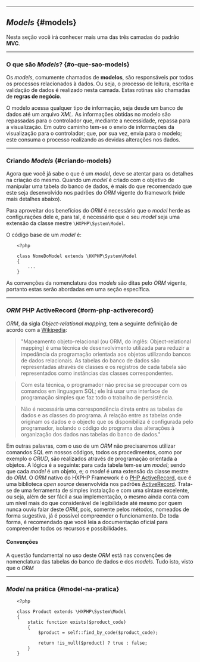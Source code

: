 ----
## *Models* {#models}
Nesta seção você irá conhecer mais uma das três camadas do padrão **MVC**.

----

### O que são *Models*? {#o-que-sao-models}
Os *models*, comumente chamados de **modelos**, são responsáveis por todos os processos relacionados à dados. Ou seja, o processo de leitura, escrita e validação de dados é realizado nesta camada. Estas rotinas são chamadas de **regras de negócio**.

O modelo acessa qualquer tipo de informação, seja desde um banco de dados até um arquivo *XML*.
As informações obtidas no modelo são repassadas para o controlador que, mediante a necessidade, repassa para a visualização. Em outro caminho tem-se o envio de informações da visualização para o controlador; que, por sua vez, envia para o modelo; este consuma o processo realizando as devidas alterações nos dados.

----

### Criando *Models* {#criando-models}
Agora que você já sabe o que é um *model*, deve se atentar para os detalhes na criação do mesmo. Quando um *model* é criado com o objetivo de manipular uma tabela do banco de dados, é mais do que recomendado que este seja desenvolvido nos padrões do *ORM* vigente do framework (vide mais detalhes abaixo).

Para aproveitar dos benefícios do *ORM* é necessário que o *model* herde as configurações dele e, para tal, é necessário que o seu *model* seja uma extensão da classe mestre `\HXPHP\System\Model`.

O código base de um *model* é:
```  {.brush:php}
	<?php
	
	class NomeDoModel extends \HXPHP\System\Model
	{
		...
	}
```

As convenções da nomenclatura dos *models* são ditas pelo *ORM* vigente, portanto estas serão abordadas em uma seção específica.

----

### *ORM* PHP ActiveRecord {#orm-php-activerecord}

*ORM*, da sigla *Object-relational mapping*, tem a seguinte definição de acordo com a [Wikipedia](http://pt.wikipedia.org/wiki/Mapeamento_objeto-relacional):
> "Mapeamento objeto-relacional (ou ORM, do inglês: Object-relational mapping) é uma técnica de desenvolvimento utilizada para reduzir a impedância da programação orientada aos objetos utilizando bancos de dados relacionais. As tabelas do banco de dados são representadas através de classes e os registros de cada tabela são representados como instâncias das classes correspondentes.

> Com esta técnica, o programador não precisa se preocupar com os comandos em linguagem SQL; ele irá usar uma interface de programação simples que faz todo o trabalho de persistência.

> Não é necessária uma correspondência direta entre as tabelas de dados e as classes do programa. A relação entre as tabelas onde originam os dados e o objecto que os disponibiliza é configurada pelo programador, isolando o código do programa das alterações à organização dos dados nas tabelas do banco de dados."

Em outras palavras, com o uso de um *ORM* não precisaremos utilizar comandos SQL em nossos códigos, todos os procedimentos, como por exemplo o *CRUD*, são realizados através de programação orientada a objetos.
A lógica é a seguinte: para cada tabela tem-se um *model*; sendo que cada *model* é um objeto, e; o *model* é uma extensão da classe mestre do *ORM*.
O *ORM* nativo do HXPHP Framework é o [PHP ActiveRecord](http://phpactiverecord.org/), que é uma biblioteca *open source* desenvolvida nos padrões [ActiveRecord](http://en.wikipedia.org/wiki/Active_record_pattern). Trata-se de uma ferramenta de simples instalação e com uma sintaxe excelente, ou seja, além de ser fácil a sua implementação, o mesmo ainda conta com um nível mais do que considerável de legibilidade até mesmo por quem nunca ouviu falar deste *ORM*, pois, somente pelos métodos, nomeados de forma sugestiva, já é possível compreender o funcionamento.
De toda forma, é recomendado que você leia a documentação oficial para compreender todos os recursos e possibilidades.

#### Convenções
A questão fundamental no uso deste *ORM* está nas convenções de nomenclatura das tabelas do banco de dados e dos *models*. Tudo isto, visto que o *ORM*

----

### *Model* na prática {#model-na-pratica}

```  {.brush:php}
	<?php
	
	class Product extends \HXPHP\System\Model
	{
		static function exists($product_code)
		{
			$product = self::find_by_code($product_code);

			return !is_null($product) ? true : false;
		}
	}
```
